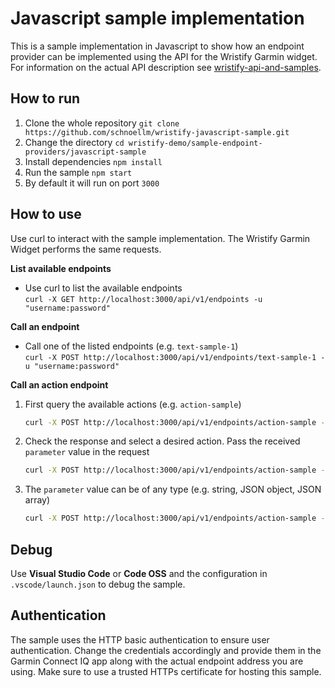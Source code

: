 # Javascript sample implementation
This is a sample implementation in Javascript to show how an endpoint provider can be implemented using the API for the Wristify Garmin widget.
For information on the actual API description see [wristify-api-and-samples](https://github.com/schnoellm/wristify-api-and-samples).

## How to run
1. Clone the whole repository `git clone https://github.com/schnoellm/wristify-javascript-sample.git`
2. Change the directory `cd wristify-demo/sample-endpoint-providers/javascript-sample`
3. Install dependencies `npm install`
4. Run the sample `npm start`
5. By default it will run on port `3000`

## How to use
Use curl to interact with the sample implementation. The Wristify Garmin Widget performs the same requests.

**List available endpoints**
- Use curl to list the available endpoints  
    `curl -X GET http://localhost:3000/api/v1/endpoints -u "username:password"`

**Call an endpoint**
- Call one of the listed endpoints (e.g. `text-sample-1`)  
    `curl -X POST http://localhost:3000/api/v1/endpoints/text-sample-1 -u "username:password"`

**Call an action endpoint**
1. First query the available actions (e.g. `action-sample`)  
    ```sh
    curl -X POST http://localhost:3000/api/v1/endpoints/action-sample -u "username:password"
    ```
2. Check the response and select a desired action. Pass the received `parameter` value in the request  
    ```sh
    curl -X POST http://localhost:3000/api/v1/endpoints/action-sample -u "username:password" -d '{"parameter":"first parameter"}' -H "Content-Type: application/json"
    ```
3. The `parameter` value can be of any type (e.g. string, JSON object, JSON array)  
    ```sh
    curl -X POST http://localhost:3000/api/v1/endpoints/action-sample -u "username:password" -d '{"parameter":{"field1":"second parameter","random":97.58451351385055}}' -H "Content-Type: application/json"
    ```

## Debug
Use **Visual Studio Code** or **Code OSS** and the configuration in `.vscode/launch.json` to debug the sample.

## Authentication
The sample uses the HTTP basic authentication to ensure user authentication.
Change the credentials accordingly and provide them in the Garmin Connect IQ app along with the actual endpoint address you are using. Make sure to use a trusted HTTPs certificate for hosting this sample.
